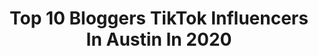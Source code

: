 ---
title: Top 10 Bloggers TikTok Influencers In Austin In 2020
description: >-
  Find top bloggers TikTok influencers in Austin in 2020. Most popular hashtags: #justinbieber #reallifeathome #werkitfromhome #tiktokfashion.
platform: TikTok
profiles:
  - username: "onegirlwandering"
    fullname: >-
      Lindsay
    location: "United States"
    followers: 90674
    engagement: 633
    commentsToLikes: 0.028890
    id: ck8far6c24ju90j78yqzjidvn
    verified: false
    hashtags: "#travel, #pancake, #pancakes, #brunch"
  - username: "swiftwellness"
    fullname: >-
      swiftwellness
    location: "United States"
    followers: 204135
    engagement: 751
    commentsToLikes: 0.063306
    id: ck81q0y7qf2fw0j7865fjsj3q
    verified: false
    hashtags: "#myoutfit, #bodypositivity, #healthheroes, #shop"
  - username: "melodykschmidt"
    fullname: >-
      Melody ✨
    location: "United States"
    followers: 5196
    engagement: 1128
    commentsToLikes: 0.031883
    id: ck9eodt8dnz310j78y7pelowc
    verified: false
    hashtags: "#cali, #greece, #instagramtips, #photomagic"
  - username: "justinavanessa"
    fullname: >-
      Justina Vanessa
    location: "United States"
    followers: 2756
    engagement: 573
    commentsToLikes: 0.068008
    id: cka0vlp34z4r30i78xbbhbzm1
    verified: false
    hashtags: "#morph, #duet, #fashion, #tulum"
  - username: "zacharyburrabel"
    fullname: >-
      zacharyburrabel
    location: "United States"
    followers: 156666
    engagement: 939
    commentsToLikes: 0.015362
    id: ck80nqx0oe1mr0j7858s709hn
    verified: false
    hashtags: "#ouch, #quickrecipes, #lifeathome, #handsanitizer"
  - username: "nickyschmaderer"
    fullname: >-
      Nicky Schmaderer
    location: "United States"
    followers: 46532
    engagement: 330
    commentsToLikes: 0.018849
    id: ck9flp6ospce90j78w7jgsu7n
    verified: false
    hashtags: "#justinbieber, #vibewithme, #travelthrowback, #tryon"
  - username: "alaia.alaia"
    fullname: >-
      Lai lai 🦋
    location: "United States"
    followers: 10977
    engagement: 466
    commentsToLikes: 0.036444
    id: ck90tz47runq10j7890aatttc
    verified: false
    hashtags: "#sneakerhead, #makeuproutine, #badboy, #work"
  - username: "akiadanielle_"
    fullname: >-
      Akia Danielle
    location: "United States"
    followers: 4232
    engagement: 2154
    commentsToLikes: 0.085806
    id: ck85cprvf2vae0j78qlnnrxwy
    verified: false
    hashtags: "#selfmotivation, #happymom, #marriedlife, #husbandandwife"
  - username: "crutches_and_spice"
    fullname: >-
      Crutches&Spice ♿️ : 
    location: "United States"
    followers: 2333
    engagement: 3553
    commentsToLikes: 0.049325
    id: ckamt730eth740i782nias5ka
    verified: false
    hashtags: "#pandemic, #imblackandimproud, #politicaltiktok, #question"
  - username: "kindasortateacher"
    fullname: >-
      Ty Tiger
    location: "United States"
    followers: 2575
    engagement: 1139
    commentsToLikes: 0.073871
    id: cka6d7bm36wkn0i783g11fs06
    verified: false
    hashtags: "#kidsbelike, #teachertip, #itsaremix, #imissmystudents"
---